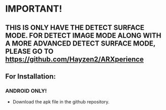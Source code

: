 # IMPORTANT!
## THIS IS ONLY HAVE THE DETECT SURFACE MODE. FOR DETECT IMAGE MODE ALONG WITH A MORE ADVANCED DETECT SURFACE MODE, PLEASE GO TO https://github.com/Hayzen2/ARXperience
## For Installation:
### ANDROID ONLY! 
- Download the apk file in the github repository.
